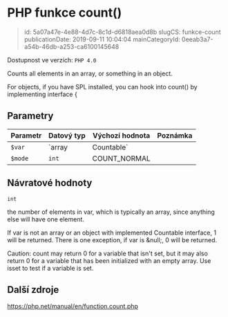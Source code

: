 PHP funkce count()
================================

> id: 5a07a47e-4e88-4d7c-8c1d-d6818aea0d8b
> slugCS: funkce-count
> publicationDate: 2019-09-11 10:04:04
> mainCategoryId: 0eeab3a7-a54b-46db-a253-ca6100145648

Dostupnost ve verzích: `PHP 4.0`

Counts all elements in an array, or something in an object.
<p>For objects, if you have SPL installed, you can hook into count() by implementing interface {

Parametry
--------------

| Parametr | Datový typ | Výchozí hodnota | Poznámka |
|-----|-----|-----|-----|
| `$var` | `array|Countable` |  |  |
| `$mode` | `int` | COUNT_NORMAL |  |


Návratové hodnoty
----------------

`int`

the number of elements in var, which is
typically an array, since anything else will have one
element.
</p>
<p>
If var is not an array or an object with
implemented Countable interface,
1 will be returned.
There is one exception, if var is &null;,
0 will be returned.
</p>
<p>
Caution: count may return 0 for a variable that isn't set,
but it may also return 0 for a variable that has been initialized with an
empty array. Use isset to test if a variable is set.

Další zdroje
------------

https://php.net/manual/en/function.count.php
